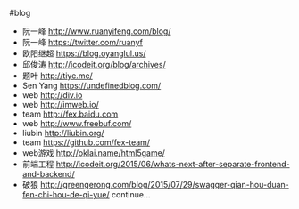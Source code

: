#blog
- 阮一峰 http://www.ruanyifeng.com/blog/
- 阮一峰	https://twitter.com/ruanyf
- 欧阳继超 https://blog.oyanglul.us/
- 邱俊涛 http://icodeit.org/blog/archives/
- 题叶 http://tiye.me/
- Sen Yang https://undefinedblog.com/
- web http://div.io
- web http://imweb.io/
- team http://fex.baidu.com
- web http://www.freebuf.com/
- liubin http://liubin.org/
- team https://github.com/fex-team/
- web游戏 http://oklai.name/html5game/
- 前端工程 http://icodeit.org/2015/06/whats-next-after-separate-frontend-and-backend/
- 破狼 http://greengerong.com/blog/2015/07/29/swagger-qian-hou-duan-fen-chi-hou-de-qi-yue/
continue...